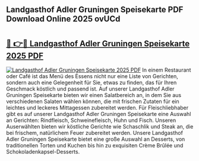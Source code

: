 ## Landgasthof Adler Gruningen Speisekarte PDF Download Online 2025 ovUCd

# <h2><a href="http://gc8dyev.nevu.top/?p=Landgasthof+Adler+Gruningen+Speisekarte">🔗 👉🔴 Landgasthof Adler Gruningen Speisekarte 2025 PDF</a></h2>

[![Landgasthof Adler Gruningen Speisekarte 2025 PDF](https://i.imgur.com/dBaPXMq.png)](http://gc8dyev.nevu.top/?p=Landgasthof+Adler+Gruningen+Speisekarte)
In einem Restaurant oder Café ist das Menü des Essens nicht nur eine Liste von Gerichten, sondern auch eine Gelegenheit für Sie, etwas zu finden, das für Ihren Geschmack köstlich und passend ist. Auf unserer Landgasthof Adler Gruningen Speisekarte bieten wir einen Salatbereich an, in dem Sie aus verschiedenen Salaten wählen können, die mit frischen Zutaten für ein leichtes und leckeres Mittagessen zubereitet werden. Für Fleischliebhaber gibt es auf unserer Landgasthof Adler Gruningen Speisekarte eine Auswahl an Gerichten: Rindfleisch, Schweinefleisch, Huhn und Fisch. Unseren Auserwählten bieten wir köstliche Gerichte wie Schaschlik und Steak an, die bei frischem, natürlichem Feuer zubereitet werden. Unsere Landgasthof Adler Gruningen Speisekarte bietet eine große Auswahl an Desserts, von traditionellen Torten und Kuchen bis hin zu exquisiten Crème Brûlée und Schokoladenkapsel-Desserts.
